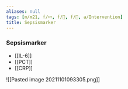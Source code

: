 ```yaml
---
aliases: null
tags: [m/m21, f/💤, f/🦠, f/🥼, a/Intervention]
title: Sepsismarker
---
```

### Sepsismarker
- [[IL-6]]
- [[PCT]]
- [[CRP]]

![[Pasted image 20211101093305.png]]